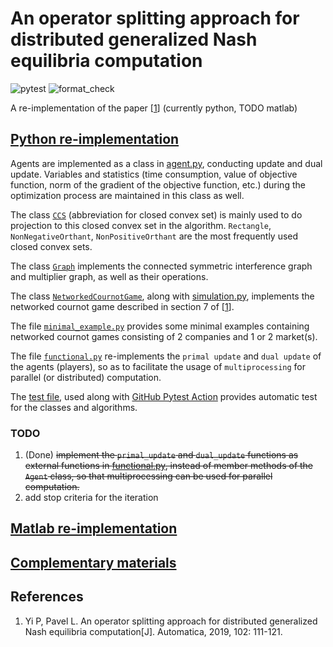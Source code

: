 # An operator splitting approach for distributed generalized Nash equilibria computation

![pytest](https://github.com/wenh06/dgne/actions/workflows/run-pytest.yml/badge.svg)
![format_check](https://github.com/wenh06/dgne/actions/workflows/check-formatting.yml/badge.svg)

A re-implementation of the paper \[[1](#ref1)\] (currently python, TODO matlab)


## [Python re-implementation](/python/)

Agents are implemented as a class in [agent.py](/python/agent.py), conducting update and dual update. Variables and statistics (time consumption, value of objective function, norm of the gradient of the objective function, etc.) during the optimization process are maintained in this class as well.

The class [`CCS`](/python/ccs.py) (abbreviation for closed convex set) is mainly used to do projection to this closed convex set in the algorithm. `Rectangle`, `NonNegativeOrthant`, `NonPositiveOrthant` are the most frequently used closed convex sets.

The class [`Graph`](/python/graph.py) implements the connected symmetric interference graph and multiplier graph, as well as their operations.

The class [`NetworkedCournotGame`](/python/networked_cournot_game.py), along with [simulation.py](/python/simulation.py), implements the networked cournot game described in section 7 of \[[1](#ref1)\].

The file [`minimal_example.py`](/python/minimal_example.py) provides some minimal examples containing networked cournot games consisting of 2 companies and 1 or 2 market(s).

The file [`functional.py`](/python/functional.py) re-implements the `primal update` and `dual update` of the agents (players), so as to facilitate the usage of `multiprocessing` for parallel (or distributed) computation.

The [test file](/python/docker_test.py), used along with [GitHub Pytest Action](https://github.com/wenh06/dgne/actions/workflows/run-pytest.yml) provides automatic test for the classes and algorithms.


### TODO
1. (Done) ~~implement the `primal_update` and `dual_update` functions as external functions in [functional.py](/python/functional.py), instead of member methods of the `Agent` class, so that multiprocessing can be used for parallel computation.~~
2. add stop criteria for the iteration


## [Matlab re-implementation](/matlab/)


## [Complementary materials](/tex/)


## References
1. <a name="ref1"></a> Yi P, Pavel L. An operator splitting approach for distributed generalized Nash equilibria computation[J]. Automatica, 2019, 102: 111-121.
